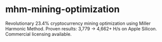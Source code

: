 # mhm-mining-optimization
Revolutionary 23.4% cryptocurrency mining optimization using Miller Harmonic Method. Proven results: 3,779 → 4,662+ H/s on Apple Silicon. Commercial licensing available.
